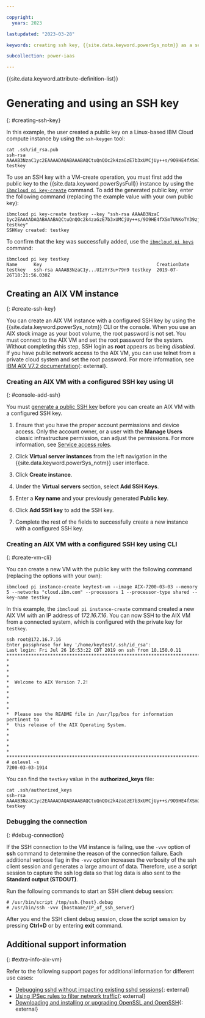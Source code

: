 ```yaml
---

copyright:
  years: 2023

lastupdated: "2023-03-28"

keywords: creating ssh key, {{site.data.keyword.powerSys_notm}} as a service, private cloud, before you begin, terminology, video, how-to

subcollection: power-iaas

---
```


{{site.data.keyword.attribute-definition-list}}

# Generating and using an SSH key
{: #creating-ssh-key}

In this example, the user created a public key on a Linux-based IBM Cloud compute instance by using the `ssh-keygen` tool:

```text
cat .ssh/id_rsa.pub
ssh-rsa AAAAB3NzaC1yc2EAAAADAQABAAABAQCtuQnQOc2k4zaGzE7b3xUMCjUy++s/9O9HE4fXSm7UNKoTY39zjQ8mhOwaA3HEo12tOdzdFDYHHWNOYufCcFFk61CAL6HyQGGClib1nFc1xUcgTI9Dee8zzaAsN8mIIr1CgbRELhvOsTv23U4QddpfjkcVoKfF0BAtxgauvooQdPZBoxa2rsD+BvcWnjglkYWG2aBbuzFvSl1fLMihjfej8w1lxbcsYEcJg2X96NJPLmLsEJ+XwoXfVuv0X4z8IoBzZ8UbyTlrDv73EAH34GViYfZFbrIaNnwnz/f/tuOKcINihH72YP+oZn9JeiHQ+hKpMqJAmOK2UIzYr3u+79n9 testkey
```

To use an SSH key with a VM-create operation, you must first add the public key to the {{site.data.keyword.powerSysFull}} instance by using the [`ibmcloud pi key-create`](/docs/power-iaas-cli-plugin?topic=power-iaas-cli-plugin-power-iaas-cli-reference#ibmcloud-pi-key-create) command. To add the generated public key, enter the following command (replacing the example value with your own public key):

```text
ibmcloud pi key-create testkey --key "ssh-rsa AAAAB3NzaC
1yc2EAAAADAQABAAABAQCtuQnQOc2k4zaGzE7b3xUMCjUy++s/9O9HE4fXSm7UNKoTY39zjQ8mhOwaA3HEo12tOdzdFDYHHWNOYufCcFFk61CAL6HyQGGClib1nFc1xUcgTI9Dee8zzaAsN8mIIr1CgbRELhvOsTv23U4QddpfjkcVoKfF0BAtxgauvooQdPZBoxa2rsD+BvcWnjglkYWG2aBbuzFvSl1fLMihjfej8w1lxbcsYEcJg2X96NJPLmLsEJ+XwoXfVuv0X4z8IoBzZ8UbyTlrDv73EAH34GViYfZFbrIaNnwnz/f/tuOKcINihH72YP+oZn9JeiHQ+hKpMqJAmOK2UIzYr3u+79n9 testkey"
SSHKey created: testkey
```

To confirm that the key was successfully added, use the [`ibmcloud pi keys`](/docs/power-iaas-cli-plugin?topic=power-iaas-cli-plugin-power-iaas-cli-reference#ibmcloud-pi-keys) command:

```text
ibmcloud pi key testkey
Name      Key                                          CreationDate
testkey   ssh-rsa AAAAB3NzaC1y...UIzYr3u+79n9 testkey  2019-07-26T18:21:56.030Z
```

<!-- Secure Shell (SSH) keys authenticate your access to a server that uses public-key cryptography and challenge-response authentication. By using SSH key pairs, you can authenticate your access to the server without sending your password over the network. You can also use it with automation since it allows for unattended server communication. When generating an SSH key-pair, a private key file and a public key file are created. The private key file must be secured in your workstation and the public key file is copied on to the remote server for authentication and communication.

You can set up one or more SSH keys for root login when you create virtual server instances. The keys are loaded into the root's **authorized_keys** file. SSH keys allow you to securely log in to a virtual server instance.

You can use the `ssh-keygen` tool to generate SSH keys. To generate an SSH key, complete the following steps:

1. Ensure that you have the proper account permissions and device access. Only the account owner, or a user with the Manage Users classic infrastructure permission, can adjust the permissions. For more information, see [Service access roles](/docs/power-iaas?topic=power-iaas-managing-resources-and-users#service-access-roles).

2. Run the `ssh-keygen` command in your private cloud workstation. The following example generates a standard 2048-bit RSA key. The command prompts you for the location to store the key (default is $HOME/.ssh/) as well as a passphrase to secure the SSH key.

     ```text
     root@bck2:/etc# ssh-keygen
     Generating public/private rsa key pair.
     Enter file in which to save the key (/root/.ssh/id_rsa):
     Enter passphrase (empty for no passphrase):
     Enter same passphrase again:
     Your identification has been saved in /root/.ssh/id_rsa.
     Your public key has been saved in /root/.ssh/id_rsa.pub.
     The key fingerprint is:
     SHA256:xxxxxxxxxxxxxxxxxxxxxxxxxxxxxxxxx root@bck2.example.com
     The key's randomart image is:
     +---[RSA 2048]----+
     |.  oo*%=+o..     |
     |.++.oX+=. .      |
     |..+ooo=. .       |
     |   E.+. .o.      |
     |    +   S..+     |
     |     . +. =      |
     |      o  = o     |
     |      .o+ +      |
     |       +o.       |
     +----[SHA256]-----+
     ```

     The `ssh-keygen` command in the example generates two keys in the ~/.ssh directory:

     ```text
     $ ls ~/.ssh
     id_rsa
     id_rsa.pub
     ```

     The id_rsa.pub file is the SSH public key file.

3. Go to the {{site.data.keyword.powerSys_notm}} private cloud for Power dashboard and click **SSH keys** in the navigation pane.

4. Click **Create SSH key**.

5. Specify a name in the **Key name** field and fill in the contents of your public key file in the **Public key** text box.

6. Click **Add SSH key**.

To add an SSH public key to the {{site.data.keyword.powerSys_notm}} private cloud for Power configuration by using CLI, use the `ibmcloud pi key-create` command.
When you create a virtual server instance, you can connect to the instance over SSH by using the IP address of the instance. For example:

```text
ssh root@172.16.xx.xx
```
## Debugging the connection
{: #debugging-connection}

If the SSH connection to the VM instance is failing, use the **-vvv** option of `ssh` command to determine the reason of the connection failure. Each additional verbose flag in the **-vvv** option increases the verbosity of the ssh client session and generates a large amount of data. Therefore, use a script session to capture the ssh log data so that log data is also sent to the Standard output (STDOUT).

Run the following commands to start an SSH client debug session:

```text
# /usr/bin/script /tmp/ssh.{host}.debug
# /usr/bin/ssh -vvv {hostname/IP_of_ssh_server}
```

After you end the SSH client debug session, close the script session by pressing Ctrl+D or by entering `exit` command.

-->

## Creating an AIX VM instance
{: #create-ssh-key}

You can create an AIX VM instance with a configured SSH key by using the {{site.data.keyword.powerSys_notm}} CLI or the console. When you use an AIX stock image as your boot volume, the root password is not set. You must connect to the AIX VM and set the root password for the system. Without completing this step, SSH login as **root** appears as being *disabled*. If you have public network access to the AIX VM, you can use telnet from a private cloud system and set the root password. For more information, see [IBM AIX V7.2 documentation](https://www.ibm.com/docs/en/aix/7.2){: external}.

### Creating an AIX VM with a configured SSH key using UI
{: #console-add-ssh}

You must [generate a public SSH key](#creating-ssh-key) before you can create an AIX VM with a configured SSH key.

1. Ensure that you have the proper account permissions and device access. Only the account owner, or a user with the **Manage Users** classic infrastructure permission, can adjust the permissions. For more information, see [Service access roles](/docs/power-iaas?topic=power-iaas-managing-resources-and-users#service-access-roles).

2. Click **Virtual server instances** from the left navigation in the {{site.data.keyword.powerSys_notm}} user interface.

3. Click **Create instance**.

4. Under the **Virtual servers** section, select **Add SSH Keys**.

5. Enter a **Key name** and your previously generated **Public key**.

6. Click **Add SSH key** to add the SSH key.

7. Complete the rest of the fields to successfully create a new instance with a configured SSH key.

### Creating an AIX VM with a configured SSH key using CLI
{: #create-vm-cli}

You can create a new VM with the public key with the following command (replacing the options with your own):

```text
ibmcloud pi instance-create keytest-vm --image AIX-7200-03-03 --memory 5 --networks "cloud.ibm.com" --processors 1 --processor-type shared --key-name testkey
```

In this example, the `ibmcloud pi instance-create` command created a new AIX VM with an IP address of _172.16.7.16_. You can now SSH to the AIX VM from a connected system, which is configured with the private key for `testkey`.

```text
ssh root@172.16.7.16
Enter passphrase for key '/home/keytest/.ssh/id_rsa':
Last login: Fri Jul 26 16:53:22 CDT 2019 on ssh from 10.150.0.11
*******************************************************************************
*                                                                             *
*                                                                             *
*  Welcome to AIX Version 7.2!                                                *
*                                                                             *
*                                                                             *
*  Please see the README file in /usr/lpp/bos for information pertinent to    *
*  this release of the AIX Operating System.                                  *
*                                                                             *
*                                                                             *
*******************************************************************************
# oslevel -s
7200-03-03-1914
```

You can find the `testkey` value in the **authorized_keys** file:

```text
cat .ssh/authorized_keys
ssh-rsa AAAAB3NzaC1yc2EAAAADAQABAAABAQCtuQnQOc2k4zaGzE7b3xUMCjUy++s/9O9HE4fXSm7UNKoTY39zjQ8mhOwaA3HEo12tOdzdFDYHHWNOYufCcFFk61CAL6HyQGGClib1nFc1xUcgTI9Dee8zzaAsN8mIIr1CgbRELhvOsTv23U4QddpfjkcVoKfF0BAtxgauvooQdPZBoxa2rsD+BvcWnjglkYWG2aBbuzFvSl1fLMihjfej8w1lxbcsYEcJg2X96NJPLmLsEJ+XwoXfVuv0X4z8IoBzZ8UbyTlrDv73EAH34GViYfZFbrIaNnwnz/f/tuOKcINihH72YP+oZn9JeiHQ+hKpMqJAmOK2UIzYr3u+79n9 testkey
```

### Debugging the connection
{: #debug-connection}

If the SSH connection to the VM instance is failing, use the `-vvv` option of **ssh** command to determine the reason of the connection failure. Each additional verbose flag in the `-vvv` option increases the verbosity of the ssh client session and generates a large amount of data. Therefore, use a script session to capture the ssh log data so that log data is also sent to the **Standard output (STDOUT)**.

Run the following commands to start an SSH client debug session:
```text
# /usr/bin/script /tmp/ssh.{host}.debug
# /usr/bin/ssh -vvv {hostname/IP_of_ssh_server}
```

After you end the SSH client debug session, close the script session by pressing **Ctrl+D** or by entering **exit** command.

## Additional support information
{: #extra-info-aix-vm}

Refer to the following support pages for additional information for different use cases:

- [Debugging sshd without impacting existing sshd sessions](https://www.ibm.com/support/pages/node/631957){: external}
- [Using IPSec rules to filter network traffic](https://www.ibm.com/support/pages/node/6590907){: external}
- [Downloading and installing or upgrading OpenSSL and OpenSSH](https://www.ibm.com/support/pages/node/720655){: external}
